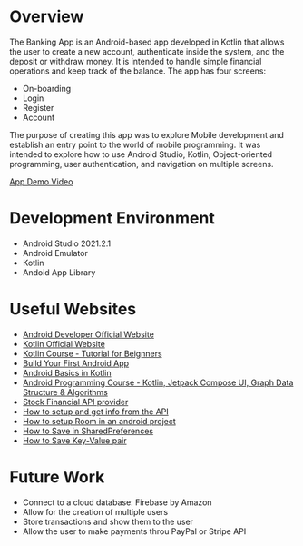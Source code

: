 # Overview
The Banking App is an Android-based app developed in Kotlin that allows the user to create a new account, authenticate inside the system, and the deposit or withdraw money. It is intended to handle simple financial operations and keep track of the balance. The app has four screens:
* On-boarding
* Login
* Register
* Account

The purpose of creating this app was to explore Mobile development and establish an entry point to the world of mobile programming. It was intended to explore how to use Android Studio, Kotlin, Object-oriented programming, user authentication, and navigation on multiple screens. 

[App Demo Video](https://youtu.be/rRMNglzlFuI)

# Development Environment
* Android Studio 2021.2.1
* Android Emulator
* Kotlin
* Andoid App Library

# Useful Websites

* [Android Developer Official Website](https://developer.android.com/)
* [Kotlin Official Website](https://developer.android.com/kotlin?gclid=Cj0KCQjw3v6SBhCsARIsACyrRAkqDUWR1rVVewlPKiWQNAo7PcZGXj7W8ZjQu8lBjdcr3ER2neNJ-p0aArCgEALw_wcB&gclsrc=aw.ds)
* [Kotlin Course - Tutorial for Beignners](https://www.youtube.com/watch?v=F9UC9DY-vIU)
* [Build Your First Android App](https://developer.android.com/training/basics/firstapp)
* [Android Basics in Kotlin](https://developer.android.com/courses/android-basics-kotlin/course)
* [Android Programming Course - Kotlin, Jetpack Compose UI, Graph Data Structure & Algorithms](https://youtu.be/bo_LP6QOUio)
* [Stock Financial API provider](https://iexcloud.io/)
* [How to setup and get info from the API](https://cs50.harvard.edu/x/2022/psets/9/finance/)
* [How to setup Room in an android project](https://www.youtube.com/watch?v=Shh0N45S4hE)
* [How to Save in SharedPreferences](https://youtu.be/REISQd3I4RU)
* [How to Save Key-Value pair](https://developer.android.com/training/data-storage/shared-preferences#kotlin)

# Future Work
* Connect to a cloud database: Firebase by Amazon
* Allow for the creation of multiple users
* Store transactions and show them to the user
* Allow the user to make payments throu PayPal or Stripe API
